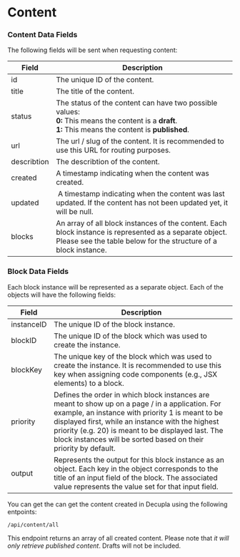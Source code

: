 # Content

### Content Data Fields
The following fields will be sent when requesting content:

| Field    | Description |
| -------- | ----------- |
| id       | The unique ID of the content. |
| title    | The title of the content. |
| status   | The status of the content can have two possible values:<br />**0:** This means the content is a **draft**.<br />**1:** This means the content is **published**. |
| url | The url / slug of the content. It is recommended to use this URL for routing purposes. |
| describtion | The describtion of the content. |
| created | A timestamp indicating when the content was created. |
| updated | A timestamp indicating when the content was last updated. If the content has not been updated yet, it will be null. |
| blocks | An array of all block instances of the content. Each block instance is represented as a separate object. Please see the table below for the structure of a block instance.

### Block Data Fields
Each block instance will be represented as a separate object. Each of the objects will have the following fields:

| Field    | Description |
| -------- | ----------- |
| instanceID | The unique ID of the block instance. |
| blockID | The unique ID of the block which was used to create the instance. |
| blockKey | The unique key of the block which was used to create the instance.  It is recommended to use this key when assigning code components (e.g., JSX elements) to a block.
| priority | Defines the order in which block instances are meant to show up on a page / in a application. For example, an instance with priority 1 is meant to be displayed first, while an instance with the highest priority (e.g. 20) is meant to be displayed last. The block instances will be sorted based on their priority by default.
| output | Represents the output for this block instance as an object. Each key in the object corresponds to the title of an input field of the block. The associated value represents the value set for that input field.

You can get the can get the content created in Decupla using the following entpoints:

```
/api/content/all
```

This endpoint returns an array of all created content. Please note that *it will only retrieve published content*. Drafts will not be included.

